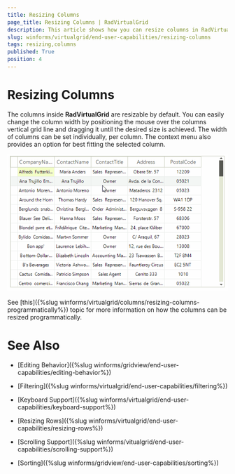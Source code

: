 ```yaml
---
title: Resizing Columns
page_title: Resizing Columns | RadVirtualGrid
description: This article shows how you can resize columns in RadVirtualGrid at runtime. 
slug: winforms/virtualgrid/end-user-capabilities/resizing-columns
tags: resizing,columns
published: True
position: 4
---
```


# Resizing Columns

The columns inside __RadVirtualGrid__ are resizable by default. You can easily change the column width by positioning the mouse over the columns vertical grid line and dragging it until the desired size is achieved. The width of columns can be set individually, per column. The context menu also provides an option for best fitting the selected column.

![virtualgrid-end-user-capabilities-resizing-columns001](images/virtualgrid-end-user-capabilities-resizing-columns001.gif)

See [this]({%slug winforms/virtualgrid/columns/resizing-columns-programmatically%}) topic for more information on how the columns can be resized programmatically.


# See Also
* [Editing Behavior]({%slug winforms/gridview/end-user-capabilities/editing-behavior%})

* [Filtering]({%slug winforms/virtualgrid/end-user-capabilities/filtering%})

* [Keyboard Support]({%slug winforms/virtualgrid/end-user-capabilities/keyboard-support%})

* [Resizing Rows]({%slug winforms/virtualgrid/end-user-capabilities/resizing-rows%})

* [Scrolling Support]({%slug winforms/vitualgrid/end-user-capabilities/scrolling-support%})

* [Sorting]({%slug winforms/gridview/end-user-capabilities/sorting%})

